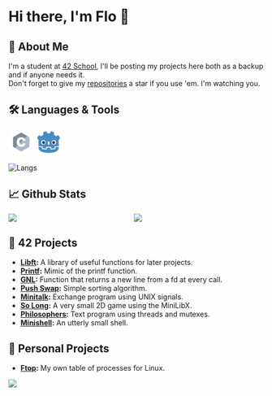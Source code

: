 # Hi there, I'm Flo 👋

## 🦊 About Me
I'm a student at [42 School](https://42.fr/en/homepage/), I'll be posting my projects here both as a backup and if anyone needs it. <br/>
Don't forget to give my [repositories](https://github.com/flmarsou?tab=repositories) a star if you use 'em. I'm watching you.

## 🛠️ Languages & Tools
<div align="left">
	<img src="https://github.com/flmarsou/flmarsou/blob/main/assets/languages/c.svg" alt="c logo" width="50" height="50"/>
	<img src="https://github.com/flmarsou/flmarsou/blob/main/assets/languages/godot.svg" alt="c logo" width="50" height="50"/>
</div>

![Langs](https://github-readme-stats.vercel.app/api/top-langs/?username=flmarsou&theme=react&show_icons=true&hide_border=true&layout=compact)

## 📈 Github Stats
<div style="display: flex; justify-content: space-between;">
	<img src="https://github-readme-stats.vercel.app/api?username=flmarsou&theme=react&show_icons=true&hide_border=true&count_private=true" style="width: 48%;">
	<img src="https://github-readme-streak-stats.herokuapp.com/?user=flmarsou&theme=react&hide_border=true" style="width: 51%;">
</div>

## 🔭 42 Projects
- **[Libft](https://github.com/flmarsou/libft):** A library of useful functions for later projects.
- **[Printf](https://github.com/flmarsou/ft_printf):** Mimic of the printf function.
- **[GNL](https://github.com/flmarsou/get_next_line):** Function that returns a new line from a fd at every call.
- **[Push Swap](https://github.com/flmarsou/push_swap):** Simple sorting algorithm.
- **[Minitalk](https://github.com/flmarsou/minitalk):** Exchange program using UNIX signals.
- **[So Long](https://github.com/flmarsou/so_long):** A very small 2D game using the MiniLibX.
- **[Philosophers](https://github.com/flmarsou/philosophers):** Text program using threads and mutexes.
- **[Minishell](https://github.com/flmarsou/minishell):** An utterly small shell.


## 🌌 Personal Projects
- **[Ftop](https://github.com/flmarsou/ftop):** My own table of processes for Linux.

[![](https://visitcount.itsvg.in/api?id=flmarsou&label=Profile%20Views&color=0&icon=5&pretty=true)](https://visitcount.itsvg.in)
